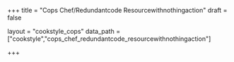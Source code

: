 +++
title = "Cops Chef/Redundantcode Resourcewithnothingaction"
draft = false

layout = "cookstyle_cops"
data_path = ["cookstyle","cops_chef_redundantcode_resourcewithnothingaction"]

+++

<!-- The content of this page is automatically generated from the
cops_chef_redundantcode_resourcewithnothingaction.yml file in github.com/chef/cookstyle/docs-chef-io/data/cookstyle. -->
